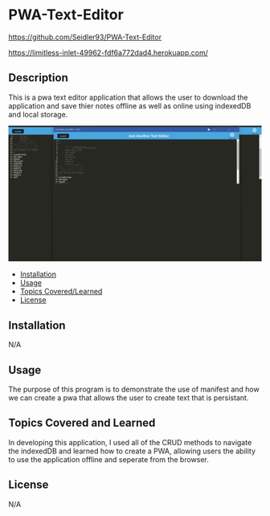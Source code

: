 # PWA-Text-Editor

https://github.com/Seidler93/PWA-Text-Editor

https://limitless-inlet-49962-fdf6a772dad4.herokuapp.com/

## Description

This is a pwa text editor application that allows the user to download the application and save thier notes offline as well as online using indexedDB and local storage. 

![Alt text](<Screenshot (32).png>)

- [Installation](#installation)
- [Usage](#usage)
- [Topics Covered/Learned](#topics-covered-and-learned)
- [License](#license)

## Installation

N/A

## Usage

The purpose of this program is to demonstrate the use of manifest and how we can create a pwa that allows the user to create text that is persistant. 

## Topics Covered and Learned
In developing this application, I used all of the CRUD methods to navigate the indexedDB and learned how to create a PWA, allowing users the ability to use the application offline and seperate from the browser. 

## License

N/A
